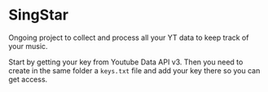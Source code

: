 # SingStar

Ongoing project to collect and process all your YT data to keep track of your music.

Start by getting your key from Youtube Data API v3. Then you need to create in the same folder a `keys.txt` file and add your key there so you can get access.
